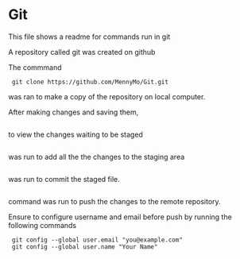 # Git
This file shows a readme for commands run in git

 A repository called git was created on github

 The commmand
``` 
 git clone https://github.com/MennyMo/Git.git
```
 was ran to make a copy of the repository on local computer.

 After making changes and saving them,
``` git status
```
to view the changes waiting to be staged

``` git add .
```
 was run to add all the the changes to the staging area

``` git commit -m 'message'
```

 was run to commit the staged file.

```git push 
```
 command was run to push the changes to the remote repository.

 Ensure to configure username and email before push by running the following commands

 ```
  git config --global user.email "you@example.com"
  git config --global user.name "Your Name"
 ```